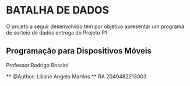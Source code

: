 # BATALHA DE DADOS

O projeto a seguir desenvolvido tem por objetivo apresentar um programa de sorteio de dados entrega do Projeto P1


## Programação para Dispositivos Móveis
Professor Rodrigo Bossini

** @Author: Liliane Angelo Martins **
RA 2040482213003
